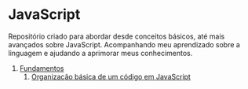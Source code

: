 # JavaScript

Repositório criado para abordar desde conceitos básicos, até mais avançados sobre JavaScript. Acompanhando meu aprendizado sobre a linguagem e ajudando a aprimorar meus conhecimentos.

1. [Fundamentos](/1.fundamentos)
   1. [Organização básica de um código em JavaScript](1.fundamentos/1.organizacao/organizacao-basica-de-um-codigo-javascript.md)